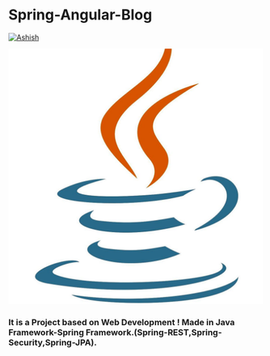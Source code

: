 # Spring-Angular-Blog

[![Ashish](https://img.shields.io/badge/Maintained%20By-%20Ashish-brightgreen)](https://github.com/ashish-devv/Spring-Angular-Blog)

![java](https://raw.githubusercontent.com/github/explore/80688e429a7d4ef2fca1e82350fe8e3517d3494d/topics/java/java.png)

 ### It is a Project based on Web Development ! Made in Java Framework-Spring Framework.(Spring-REST,Spring-Security,Spring-JPA).
